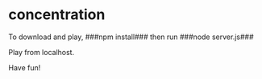 # concentration

To download and play, ###npm install### then run ###node server.js### 

Play from localhost.

Have fun!
